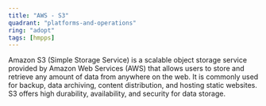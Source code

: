 ```yaml
---
title: "AWS - S3"
quadrant: "platforms-and-operations"
ring: "adopt"
tags: [hmpps]
---
```


Amazon S3 (Simple Storage Service) is a scalable object storage service provided by Amazon Web Services (AWS) that allows users to store and retrieve any amount of data from anywhere on the web. It is commonly used for backup, data archiving, content distribution, and hosting static websites. S3 offers high durability, availability, and security for data storage.
